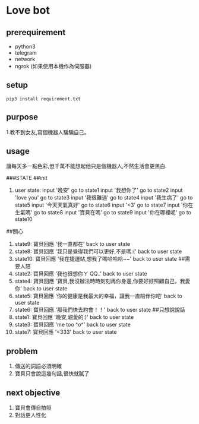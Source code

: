 # Love bot

## prerequirement
 - python3
 - telegram
 - network
 - ngrok (如果使用本機作為伺服器)

## setup
    pip3 install requirement.txt

## purpose
1.教不到女友,寫個機器人騙騙自己。

## usage
讓每天多一點色彩,但千萬不能想起他只是個機器人,不然生活會更黑白.

###STATE
##init
1. user state:
	input '晚安'		go to state1
	input '我想你了'	go to state2
	input 'love you'	go to state3
	input '我很難過'	go to state4
	input '我生病了'	go to state5
	input '今天天氣真好'	go to state6
	input '<3'		go to state7
	input '你在生氣嗎'	go to state8
	input '寶貝在嗎'	go to state9
	input '你在哪裡呢'	go to state10

##關心
1. state9:
	寶貝回應 '我一直都在'
	back to user state
2. state8:
	寶貝回應 '我只是覺得我們可以更好,不是嗎:('
	back to user state
3. state10:
        寶貝回應 '我在捷運站,想我了嗎哈哈哈~~'
	back to user state
##需要人陪
1. state2:
        寶貝回應 '我也很想你ㄚ QQ..'
	back to user state
2. state4:
        寶貝回應 '寶貝,我沒辦法時時刻刻再你身邊,你要好好照顧自己，我愛你'
	back to user state
3. state5:
        寶貝回應 '你的健康是我最大的幸福，讓我一直陪伴你吧'
	back to user state
4. state6:
        寶貝回應 '那我們快去約會！！'
	back to user state
##只想說說話
1. state1:
        寶貝回應 '晚安,親愛的:)'
	back to user state
2. state3:
        寶貝回應 'me too ^o^'
	back to user state
3. state7:
        寶貝回應 '<333'
	back to user state
## problem
1. 傳送的詞語必須明確
2. 寶貝只會說這幾句話,很快就膩了
## next objective
1. 寶貝會傳自拍照 
2. 對話更人性化
